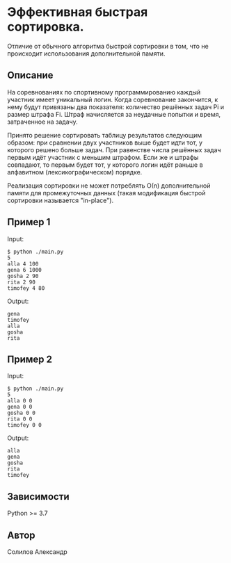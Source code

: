 # Эффективная быстрая сортировка.
Отличие от обычного алгоритма быстрой сортировки в том, что не происходит использования дополнительной памяти.

## Описание

На соревнованиях по спортивному программированию каждый участник имеет уникальный логин. Когда соревнование закончится, к нему будут привязаны два показателя: количество решённых задач Pi и размер штрафа Fi. Штраф начисляется за неудачные попытки и время, затраченное на задачу.

Принято решение сортировать таблицу результатов следующим образом: при сравнении двух участников выше будет идти тот, у которого решено больше задач. При равенстве числа решённых задач первым идёт участник с меньшим штрафом. Если же и штрафы совпадают, то первым будет тот, у которого логин идёт раньше в алфавитном (лексикографическом) порядке.

Реализация сортировки не может потреблять О(n) дополнительной памяти для промежуточных данных (такая модификация быстрой сортировки называется "in-place").

## Пример 1
Input:
```
$ python ./main.py
5
alla 4 100
gena 6 1000
gosha 2 90
rita 2 90
timofey 4 80
```
Output:
```
gena
timofey
alla
gosha
rita
```

## Пример 2
Input:
```
$ python ./main.py
5
alla 0 0
gena 0 0
gosha 0 0
rita 0 0
timofey 0 0
```
Output:
```
alla
gena
gosha
rita
timofey
```


## Зависимости
Python >= 3.7

## Автор
Солилов Александр